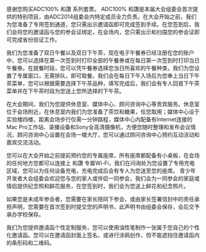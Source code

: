 
感谢您购买ADC100% 和讚 系列套票。
ADC100% 和讚是本届大会组委会首次提供的特别项目，由ADC2014组委会内特定成员全力负责。在大会开始之前，我们为您准备了专用签到通道，您只需出示邀请函即可完成签到手续。在您签到后，我们会将您的邀请函与您的参会证绑定，在会场内，您只需出示和扫描您的参会证即可完成省份验证工作。

我们为您准备了双日午餐以及双日下午茶，现在电子午餐券已经注册在您的账户中，您可以选择在第一次签到时打印全部的午餐券或在每日第一次签到时打印当日午餐券。在就餐时段，您可以凭午餐券选择您当日所喜欢的午餐种类，我们为您设置了专属窗口，无需排队，即可取餐。我们会在每日下午入场后为您奉上当日下午茶菜单，您可以根据需要选择下午茶品种，填写完成后，我们会有专人回首下午茶菜单并在下午茶时段为您送上您所选择的下午茶。

在大会期间，我们为您提供休息室、媒体中心、顾问咨询中心等贵宾服务。休息室位于会场附近，在休息室内我们为您准备了茶饮和糖果，任您取用；媒体中心设于实验楼四楼，距离会场步行仅需一分钟路程，媒体中心内配备有Internet连接的Mac Pro工作站、录播设备和Sony全高清摄像机，方便您随时整理和发布会议情况。顾问咨询中心设置在会场一楼大厅，您可以通过顾问咨询中心预约互动活动和嘉宾交流活动。

您可以在大会开始之前提前预约您的专属座席，所有座席都配备有小桌板，在会场的任何地方您都可以连接上 和讚 专属Wi-Fi，我们在问询处为您设置了专用充电区域，您可以为任何设备充电，充电完成后会有专人为您送至您的座席。
青少年开发者大会组委会欢迎您与您的家人或伴侣一同参会，我们会为一同参会的家庭或情侣提供纪念照和鲜花服务，在您签到时，我们会为您送上鲜花和纪念照片。

如果您是未成年参会者，您需要在家长陪同下参会，或由家长签署信封中的责任承担声明，您需要在首次签到时提交您的声明书，此声明书由组委会保存，会后交予承办学校保存。

我们为您提供邀请函个性定制服务，您可以使用油性笔制作一张属于您自己的个性化邀请函。您可以在邀请函封面上签名，或进行涂鸦创作，但不能遮挡住邀请函内的条形码和二维码。
